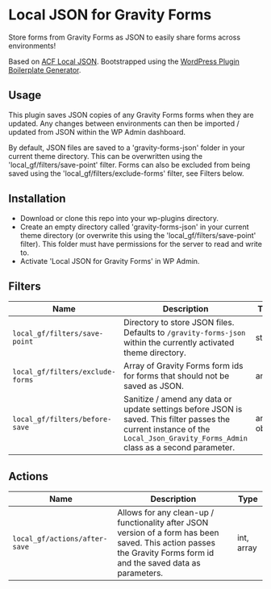 # Local JSON for Gravity Forms

Store forms from Gravity Forms as JSON to easily share forms across environments!

Based on [ACF Local JSON](https://www.advancedcustomfields.com/resources/local-json/).
Bootstrapped using the [WordPress Plugin Boilerplate Generator](https://wppb.me/).

## Usage
This plugin saves JSON copies of any Gravity Forms forms when they are updated. Any changes between environments can then be imported / updated from JSON within the WP Admin dashboard.

By default, JSON files are saved to a 'gravity-forms-json' folder in your current theme directory. This can be overwritten using the 'local_gf/filters/save-point' filter. Forms can also be excluded from being saved using the 'local_gf/filters/exclude-forms' filter, see Filters below.

## Installation
- Download or clone this repo into your wp-plugins directory.
- Create an empty directory called 'gravity-forms-json' in your current theme directory (or overwrite this using the 'local_gf/filters/save-point' filter). This folder must have permissions for the server to read and write to.
- Activate 'Local JSON for Gravity Forms' in WP Admin.

## Filters
| Name                             | Description                                                                                                                                                                       | Type          | Default                                               |
|----------------------------------|-----------------------------------------------------------------------------------------------------------------------------------------------------------------------------------|---------------|-------------------------------------------------------|
| `local_gf/filters/save-point`    | Directory to store JSON files.  Defaults to `/gravity-forms-json` within the currently activated theme directory.                                                                             | string        | `get_stylesheet_directory() . "/gravity-forms-json/"` |
| `local_gf/filters/exclude-forms` | Array of Gravity Forms form ids for forms that should not be saved as JSON.                                                                                                               | array         | Empty array                                           |
| `local_gf/filters/before-save`   | Sanitize / amend any data or update settings before JSON is saved.  This filter passes the current instance of the `Local_Json_Gravity_Forms_Admin` class as a second parameter. | array, object | Gravity Forms form array                              |                              |

## Actions
| Name                          | Description                                                                                                                                                          | Type       |
|-------------------------------|----------------------------------------------------------------------------------------------------------------------------------------------------------------------|------------|
| `local_gf/actions/after-save` | Allows for any clean-up / functionality after JSON version of a form has been saved.  This action passes the Gravity Forms form id and the saved data as parameters. | int, array |





